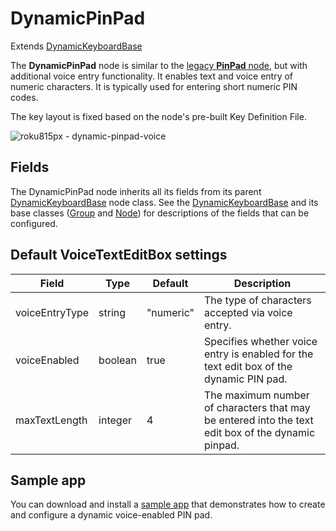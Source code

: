 DynamicPinPad
=============

Extends [DynamicKeyboardBase](/docs/references/scenegraph/dynamic-voice-keyboard-nodes/dynamic-keyboard-base.md "**DynamicKeyboardBase**")

The **DynamicPinPad** node is similar to the [legacy **PinPad** node](/docs/references/scenegraph/widget-nodes/pinpad.md), but with additional voice entry functionality. It enables text and voice entry of numeric characters. It is typically used for entering short numeric PIN codes.

The key layout is fixed based on the node's pre-built Key Definition File.

![roku815px - dynamic-pinpad-voice](https://image.roku.com/ZHZscHItMTc2/dynamic-pinpad-voice.jpg)

Fields
------

The DynamicPinPad node inherits all its fields from its parent [DynamicKeyboardBase](/docs/references/scenegraph/dynamic-voice-keyboard-nodes/dynamic-keyboard-base.md) node class. See the [DynamicKeyboardBase](/docs/references/scenegraph/dynamic-voice-keyboard-nodes/dynamic-keyboard-base.md) and its base classes ([Group](/docs/references/scenegraph/layout-group-nodes/group.md) and [Node](/docs/references/scenegraph/node.md)) for descriptions of the fields that can be configured.

Default VoiceTextEditBox settings
---------------------------------

| Field | Type | Default | Description |
| --- | --- | --- | --- |
| voiceEntryType | string | "numeric" | The type of characters accepted via voice entry. |
| voiceEnabled | boolean | true | Specifies whether voice entry is enabled for the text edit box of the dynamic PIN pad. |
| maxTextLength | integer | 4   | The maximum number of characters that may be entered into the text edit box of the dynamic pinpad. |

Sample app
----------

You can download and install a [sample app](https://github.com/rokudev/dynamic-voice-enabled-keyboards) that demonstrates how to create and configure a dynamic voice-enabled PIN pad.